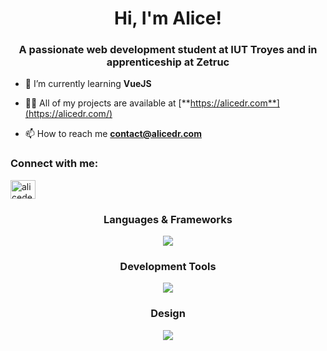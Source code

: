 <h1 align="center">Hi, I'm Alice! </h1>
<h3 align="center">A passionate web development student at IUT Troyes and in apprenticeship at Zetruc </h3>

- 🌱 I’m currently learning **VueJS**

- 👨‍💻 All of my projects are available at [**https://alicedr.com**](https://alicedr.com/)

- 📫 How to reach me [**contact@alicedr.com**](mailto:contact@alicedr.com)


<h3 align="left">Connect with me:</h3>
<p align="left">
<!-- <a href="https://twitter.com/derouillonalice" target="blank"><img align="center" src="https://raw.githubusercontent.com/rahuldkjain/github-profile-readme-generator/master/src/images/icons/Social/twitter.svg" alt="derouillonalice" height="30" width="40" /></a> -->
<a href="https://linkedin.com/in/alicederouillon" target="blank"><img align="center" src="https://raw.githubusercontent.com/rahuldkjain/github-profile-readme-generator/master/src/images/icons/Social/linked-in-alt.svg" alt="alicederouillon" height="30" width="40" /></a>
</p>

  
<h3 align="center">Languages & Frameworks</h3>
<div align="center">
    <img src="https://skillicons.dev/icons?i=php,html,css,tailwind,sass,js,symfony,mysql,vuejs,wordpress" />
  </div>

<h3 align="center">Development Tools</h3>
  <div align="center">
    <img src="https://skillicons.dev/icons?i=docker,github,linux,vscode" />
  </div>


<h3 align="center">Design</h3>
  <div align="center">
    <img src="https://skillicons.dev/icons?i=figma,ps,pr,ai" />
  </div>
  
